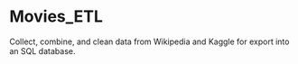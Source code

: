 # Movies_ETL
Collect, combine, and clean data from Wikipedia and Kaggle for export into an SQL database.
